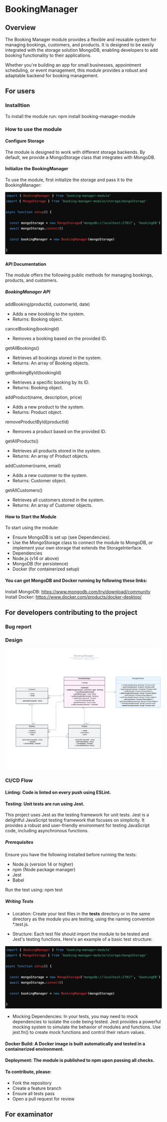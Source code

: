 # BookingManager

## Overview
The Booking Manager module provides a flexible and reusable system for managing bookings, customers, and products. It is designed to be easily integrated with the storage solution MongoDB, enabling developers to add booking functionality to their applications.

Whether you're building an app for small businesses, appointment scheduling, or event management, this module provides a robust and adaptable backend for booking management.

## For users

### Installtion

To install the module run:
npm install booking-manager-module

### How to use the module

#### Configure Storage
The module is designed to work with different storage backends. By default, we provide a MongoStorage class that integrates with MongoDB.

#### Initialize the BookingManager
To use the module, first initialize the storage and pass it to the BookingManager:

![Getting Started](./images/scrnsht2.png)

#### API Documentation
The module offers the following public methods for managing bookings, products, and customers.

##### BookingManager API

addBooking(productId, customerId, date)
- Adds a new booking to the system.
- Returns: Booking object.

cancelBooking(bookingId)
- Removes a booking based on the provided ID.

getAllBookings()
- Retrieves all bookings stored in the system.
- Returns: An array of Booking objects.

getBookingById(bookingId)
- Retrieves a specific booking by its ID.
- Returns: Booking object.

addProduct(name, description, price)
- Adds a new product to the system.
- Returns: Product object.

removeProductById(productId)
- Removes a product based on the provided ID.

getAllProducts()
- Retrieves all products stored in the system.
- Returns: An array of Product objects.

addCustomer(name, email)
- Adds a new customer to the system.
- Returns: Customer object.

getAllCustomers()
- Retrieves all customers stored in the system.
- Returns: An array of Customer objects.

#### How to Start the Module

To start using the module:

- Ensure MongoDB is set up (see Dependencies).
- Use the MongoStorage class to connect the module to MongoDB, or implement your own storage that extends the StorageInterface.
- Dependencies
- Node.js (v14 or above)
- MongoDB (for persistence)
- Docker (for containerized setup)

#### You can get MongoDB and Docker running by following these links:

Install MongoDB: https://www.mongodb.com/try/download/community
Install Docker: https://www.docker.com/products/docker-desktop/


## For developers contributing to the project

###  Bug report

### Design
![Getting Started](./images/UML-klass%20(1).jpeg)
### CI/CD Flow
#### Linting: Code is linted on every push using ESLint.

#### Testing: Unit tests are run using Jest.

This project uses Jest as the testing framework for unit tests. Jest is a delightful JavaScript testing framework that focuses on simplicity. It provides a robust and user-friendly environment for testing JavaScript code, including asynchronous functions.

##### Prerequisites

Ensure you have the following installed before running the tests:

- Node.js (version 14 or higher)
- npm (Node package manager)
- Jest
- Babel

Run the test using: npm test

##### Writing Tests

- Location: Create your test files in the __tests__ directory or in the same directory as the module you are testing, using the naming convention *.test.js.

- Structure: Each test file should import the module to be tested and Jest's testing functions. Here's an example of a basic test structure:

![Getting Started](./images/scrnsht2.png)

- Mocking Dependencies: In your tests, you may need to mock dependencies to isolate the code being tested. Jest provides a powerful mocking system to simulate the behavior of modules and functions. Use jest.fn() to create mock functions and control their return values.

#### Docker Build: A Docker image is built automatically and tested in a containerized environment.

#### Deployment: The module is published to npm upon passing all checks.

#### To contribute, please:

- Fork the repository
- Create a feature branch
- Ensure all tests pass
- Open a pull request for review

## For examinator


